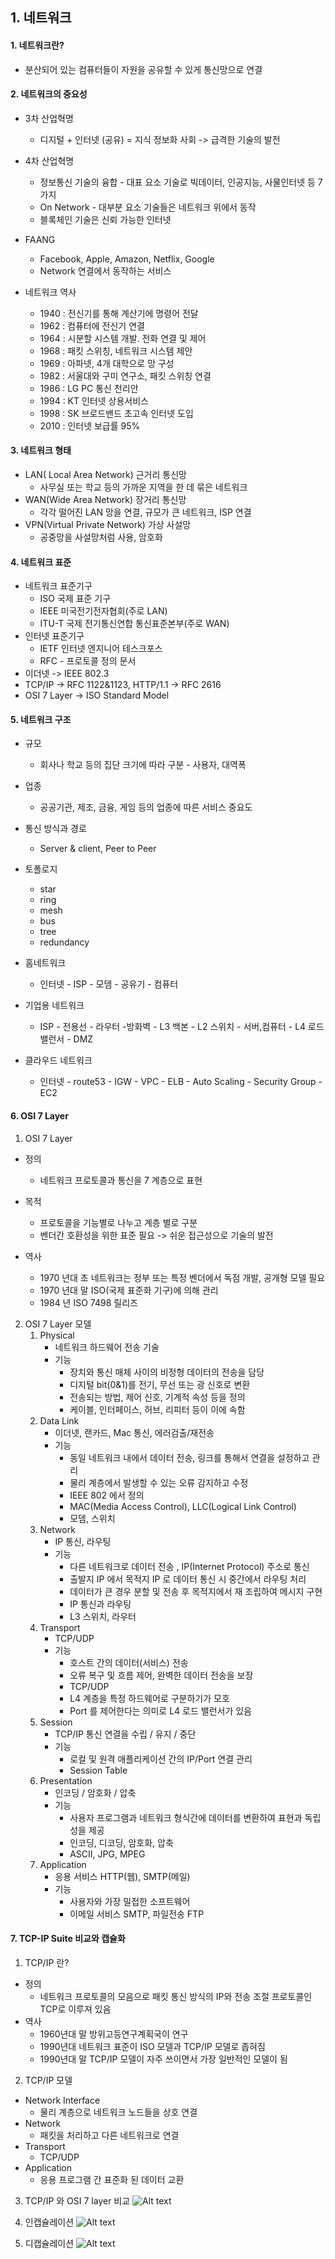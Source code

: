 ## 1. 네트워크
#### 1. 네트워크란?
* 분산되어 있는 컴퓨터들이 자원을 공유할 수 있게 통신망으로 연결

#### 2. 네트워크의 중요성
* 3차 산업혁명
    * 디지털 + 인터넷 (공유) = 지식 정보화 사회 -> 급격한 기술의 발전
    
* 4차 산업혁명
    * 정보통신 기술의 융합 - 대표 요소 기술로 빅데이터, 인공지능, 사물인터넷 등 7가지
    * On Network - 대부분 요소 기술들은 네트워크 위에서 동작
    * 블록체인 기술은 신뢰 가능한 인터넷
    
* FAANG
    * Facebook, Apple, Amazon, Netflix, Google
    * Network 연결에서 동작하는 서비스
    
* 네트워크 역사
    * 1940 : 전신기를 통해 계산기에 명령어 전달
    * 1962 : 컴퓨터에 전신기 연결
    * 1964 : 시분할 시스템 개발. 전화 연결 및 제어
    * 1968 : 패킷 스위칭, 네트워크 시스템 제안
    * 1969 : 아파넷, 4개 대학으로 망 구성
    * 1982 : 서울대와 구미 연구소, 패킷 스위칭 연결
    * 1986 : LG PC 통신 천리안
    * 1994 : KT 인터넷 상용서비스
    * 1998 : SK 브로드밴드 초고속 인터넷 도입
    * 2010 : 인터넷 보급률 95%

#### 3. 네트워크 형태
* LAN( Local Area Network) 근거리 통신망
    * 사무실 또는 학교 등의 가까운 지역을 한 데 묶은 네트워크
* WAN(Wide Area Network) 장거리 통신망
    * 각각 떨어진 LAN 망을 연결, 규모가 큰 네트워크, ISP 연결
* VPN(Virtual Private Network) 가상 사설망
    * 공중망을 사설망처럼 사용, 암호화
    
#### 4. 네트워크 표준
* 네트워크 표준기구
    * ISO 국제 표준 기구
    * IEEE 미국전기전자협회(주로 LAN)
    * ITU-T 국제 전기통신연합 통신표준본부(주로 WAN)
* 인터넷 표준기구
    * IETF 인터넷 엔지니어 테스크포스
    * RFC - 프로토콜 정의 문서
* 이더넷 -> IEEE 802.3
* TCP/IP -> RFC 1122&1123, HTTP/1.1 -> RFC 2616
* OSI 7 Layer -> ISO Standard Model

#### 5. 네트워크 구조
* 규모
    * 회사나 학교 등의 집단 크기에 따라 구분 - 사용자, 대역폭
    
* 업종
    * 공공기관, 제조, 금융, 게임 등의 업종에 따른 서비스 중요도
    
* 통신 방식과 경로
    * Server & client, Peer to Peer
    
* 토폴로지
    * star
    * ring
    * mesh
    * bus
    * tree
    * redundancy
    
* 홈네트워크
    * 인터넷 - ISP - 모뎀 - 공유기 - 컴퓨터
    
* 기업용 네트워크
    * ISP - 전용선 - 라우터 -방화벽 - L3 백본 - L2 스위치 - 서버,컴퓨터 
                                - L4 로드밸런서 - DMZ

* 클라우드 네트워크
    * 인터넷 - route53 - IGW - VPC - ELB - Auto Scaling - Security Group - EC2
    
#### 6. OSI 7 Layer
1. OSI 7 Layer
* 정의
    * 네트워크 프로토콜과 통신을 7 계층으로 표현
    
* 목적
    * 프로토콜을 기능별로 나누고 계층 별로 구분
    * 벤더간 호환성을 위한 표준 필요 -> 쉬운 접근성으로 기술의 발전
    
* 역사
    * 1970 년대 초 네트워크는 정부 또는 특정 벤더에서 독점 개발, 공개형 모델 필요
    * 1970 년대 말 ISO(국제 표준화 기구)에 의해 관리
    * 1984 년 ISO 7498 릴리즈
    
2. OSI 7 Layer 모델
    1. Physical
        * 네트워크 하드웨어 전송 기술
        * 기능
            * 장치와 통신 매체 사이의 비정형 데이터의 전송을 담당
            * 디지털 bit(0&1)를 전기, 무선 또는 광 신호로 변환
            * 전송되는 방법, 제어 신호, 기계적 속성 등을 정의
            * 케이블, 인터페이스, 허브, 리피터 등이 이에 속함
    2. Data Link
       * 이더넷, 랜카드, Mac 통신, 에러검출/재전송
       * 기능
            * 동일 네트워크 내에서 데이터 전송, 링크를 통해서 연결을 설정하고 관리
            * 물리 계층에서 발생할 수 있는 오류 감지하고 수정
            * IEEE 802 에서 정의
            * MAC(Media Access Control), LLC(Logical Link Control)
            * 모뎀, 스위치
    3. Network
       * IP 통신, 라우팅
       * 기능
            * 다른 네트워크로 데이터 전송 , IP(Internet Protocol) 주소로 통신
            * 출발지 IP 에서 목적지 IP 로 데이터 통신 시 중간에서 라우팅 처리
            * 데이터가 큰 경우 분할 및 전송 후 목적지에서 재 조립하여 메시지 구현
            * IP 통신과 라우팅
            * L3 스위치, 라우터
    4. Transport
       * TCP/UDP
       * 기능
            * 호스트 간의 데이터(서비스) 전송
            * 오류 복구 및 흐름 제어, 완벽한 데이터 전송을 보장
            * TCP/UDP
            * L4 계층을 특정 하드웨어로 구분하기가 모호
            * Port 를 제어한다는 의미로 L4 로드 밸런서가 있음
    5. Session
        * TCP/IP 통신 연결을 수립 / 유지 / 중단
       * 기능
            * 로컬 및 원격 애플리케이션 간의 IP/Port 연결 관리
            * Session Table
    6. Presentation
        * 인코딩 / 암호화 / 압축
        * 기능
            * 사용자 프로그램과 네트워크 형식간에 데이터를 변환하여 표현과 독립성을 제공
            * 인코딩, 디코딩, 암호화, 압축
            * ASCII, JPG, MPEG
    7. Application
        * 응용 서비스 HTTP(웹), SMTP(메일)
        * 기능
            * 사용자와 가장 밀접한 소프트웨어
            * 이메일 서비스 SMTP, 파일전송 FTP

#### 7. TCP-IP Suite 비교와 캡슐화
1. TCP/IP 란?
* 정의
    * 네트워크 프로토콜의 모음으로 패킷 통신 방식의 IP와 전송 조절 프로토콜인 TCP로 이루져 있음
* 역사
    * 1960년대 말 방위고등연구계획국이 연구
    * 1990년대 네트워크 표준이 ISO 모델과 TCP/IP 모델로 좁혀짐
    * 1990년대 말 TCP/IP 모델이 자주 쓰이면서 가장 일반적인 모델이 됨
2. TCP/IP 모델
* Network Interface
    * 물리 계층으로 네트워크 노드들을 상호 연결
* Network
    * 패킷을 처리하고 다른 네트워크로 연결
* Transport
    * TCP/UDP
* Application
    * 응용 프로그램 간 표준화 된 데이터 교환
    
    
3. TCP/IP 와 OSI 7 layer 비교
   ![Alt text](./images/01_network_01.png "TCP/IP 와 OSI 7 layer 비교")
   
4. 인캡슐레이션
   ![Alt text](./images/01_network_02.png "인캡슐레이션")
   
5. 디캡슐레이션
   ![Alt text](./images/01_network_03.png "디캡슐레이션")